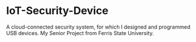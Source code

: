 # IoT-Security-Device
A cloud-connected security system, for which I designed and programmed USB devices. My Senior Project from Ferris State University.
